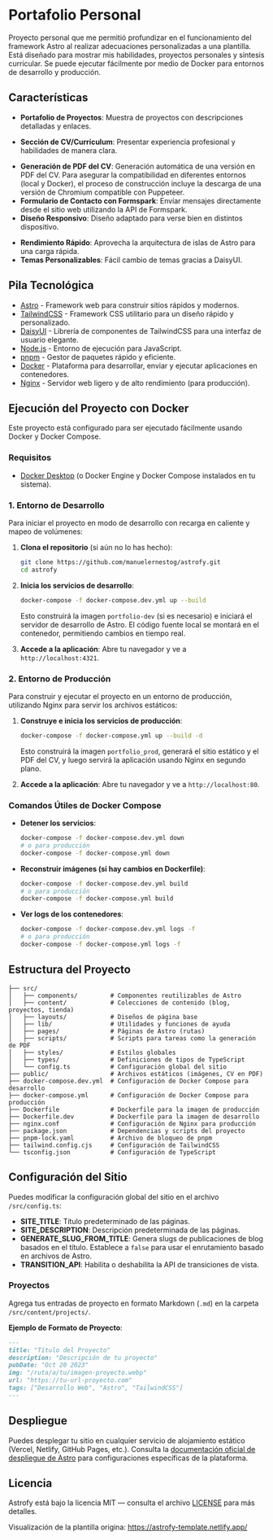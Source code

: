 # Portafolio Personal

Proyecto personal que me permitió profundizar en el funcionamiento del framework Astro al realizar adecuaciones personalizadas a una plantilla. Está diseñado para mostrar mis habilidades, proyectos personales y sintesis curricular. Se puede ejecutar fácilmente por medio de Docker para entornos de desarrollo y producción.

## Características

*   **Portafolio de Proyectos**: Muestra de proyectos con descripciones detalladas y enlaces.
<!-- *   **Blog Personal**: Comparte tus conocimientos y experiencias a través de artículos de blog. -->
*   **Sección de CV/Currículum**: Presentar experiencia profesional y habilidades de manera clara.
<!-- *   **Tienda (Opcional)**: Integración para mostrar y vender productos digitales. -->
*   **Generación de PDF del CV**: Generación automática de una versión en PDF del CV. Para asegurar la compatibilidad en diferentes entornos (local y Docker), el proceso de construcción incluye la descarga de una versión de Chromium compatible con Puppeteer.
*   **Formulario de Contacto con Formspark**: Envíar mensajes directamente desde el sitio web utilizando la API de Formspark.
*   **Diseño Responsivo**: Diseño adaptado para verse bien en distintos dispositivo.
<!-- *   **Optimización SEO**: Construido con las mejores prácticas para motores de búsqueda. -->
*   **Rendimiento Rápido**: Aprovecha la arquitectura de islas de Astro para una carga rápida.
*   **Temas Personalizables**: Fácil cambio de temas gracias a DaisyUI.

## Pila Tecnológica

*   [Astro](https://astro.build) - Framework web para construir sitios rápidos y modernos.
*   [TailwindCSS](https://tailwindcss.com/) - Framework CSS utilitario para un diseño rápido y personalizado.
*   [DaisyUI](https://daisyui.com/) - Librería de componentes de TailwindCSS para una interfaz de usuario elegante.
*   [Node.js](https://nodejs.org/) - Entorno de ejecución para JavaScript.
*   [pnpm](https://pnpm.io/) - Gestor de paquetes rápido y eficiente.
*   [Docker](https://www.docker.com/) - Plataforma para desarrollar, enviar y ejecutar aplicaciones en contenedores.
*   [Nginx](https://www.nginx.com/) - Servidor web ligero y de alto rendimiento (para producción).

## Ejecución del Proyecto con Docker

Este proyecto está configurado para ser ejecutado fácilmente usando Docker y Docker Compose.

### Requisitos

*   [Docker Desktop](https://www.docker.com/products/docker-desktop/) (o Docker Engine y Docker Compose instalados en tu sistema).

### 1. Entorno de Desarrollo

Para iniciar el proyecto en modo de desarrollo con recarga en caliente y mapeo de volúmenes:

1.  **Clona el repositorio** (si aún no lo has hecho):
    ```bash
    git clone https://github.com/manuelernestog/astrofy.git
    cd astrofy
    ```

2.  **Inicia los servicios de desarrollo**: 
    ```bash
    docker-compose -f docker-compose.dev.yml up --build
    ```
    Esto construirá la imagen `portfolio-dev` (si es necesario) e iniciará el servidor de desarrollo de Astro. El código fuente local se montará en el contenedor, permitiendo cambios en tiempo real.

3.  **Accede a la aplicación**: Abre tu navegador y ve a `http://localhost:4321`.

### 2. Entorno de Producción

Para construir y ejecutar el proyecto en un entorno de producción, utilizando Nginx para servir los archivos estáticos:

1.  **Construye e inicia los servicios de producción**: 
    ```bash
    docker-compose -f docker-compose.yml up --build -d
    ```
    Esto construirá la imagen `portfolio_prod`, generará el sitio estático y el PDF del CV, y luego servirá la aplicación usando Nginx en segundo plano.

2.  **Accede a la aplicación**: Abre tu navegador y ve a `http://localhost:80`.

### Comandos Útiles de Docker Compose

*   **Detener los servicios**: 
    ```bash
    docker-compose -f docker-compose.dev.yml down
    # o para producción
    docker-compose -f docker-compose.yml down
    ```
*   **Reconstruir imágenes (si hay cambios en Dockerfile)**:
    ```bash
    docker-compose -f docker-compose.dev.yml build
    # o para producción
    docker-compose -f docker-compose.yml build
    ```
*   **Ver logs de los contenedores**: 
    ```bash
    docker-compose -f docker-compose.dev.yml logs -f
    # o para producción
    docker-compose -f docker-compose.yml logs -f
    ```

## Estructura del Proyecto

```
├── src/
│   ├── components/         # Componentes reutilizables de Astro
│   ├── content/            # Colecciones de contenido (blog, proyectos, tienda)
│   ├── layouts/            # Diseños de página base
│   ├── lib/                # Utilidades y funciones de ayuda
│   ├── pages/              # Páginas de Astro (rutas)
│   ├── scripts/            # Scripts para tareas como la generación de PDF
│   ├── styles/             # Estilos globales
│   ├── types/              # Definiciones de tipos de TypeScript
│   └── config.ts           # Configuración global del sitio
├── public/                 # Archivos estáticos (imágenes, CV en PDF)
├── docker-compose.dev.yml  # Configuración de Docker Compose para desarrollo
├── docker-compose.yml      # Configuración de Docker Compose para producción
├── Dockerfile              # Dockerfile para la imagen de producción
├── Dockerfile.dev          # Dockerfile para la imagen de desarrollo
├── nginx.conf              # Configuración de Nginx para producción
├── package.json            # Dependencias y scripts del proyecto
├── pnpm-lock.yaml          # Archivo de bloqueo de pnpm
├── tailwind.config.cjs     # Configuración de TailwindCSS
└── tsconfig.json           # Configuración de TypeScript
```

## Configuración del Sitio

Puedes modificar la configuración global del sitio en el archivo `/src/config.ts`:

*   **SITE\_TITLE**: Título predeterminado de las páginas.
*   **SITE\_DESCRIPTION**: Descripción predeterminada de las páginas.
*   **GENERATE\_SLUG\_FROM\_TITLE**: Genera slugs de publicaciones de blog basados en el título. Establece a `false` para usar el enrutamiento basado en archivos de Astro.
*   **TRANSITION\_API**: Habilita o deshabilita la API de transiciones de vista.

<!-- ## Gestión de Contenido -->

<!-- Este proyecto utiliza [colecciones de contenido de Astro](https://docs.astro.build/en/guides/content-collections/) para organizar el blog, los proyectos y los elementos de la tienda. Se encuentran en la carpeta `/src/content/`. -->

<!-- ### Publicaciones del Blog -->

<!-- Agrega tus publicaciones de blog en formato Markdown (`.md`) en la carpeta `/src/content/blog/`. -->

<!-- **Ejemplo de Formato de Publicación**:

```markdown
---
title: "Título de la Publicación"
description: "Descripción de tu publicación"
pubDate: "Sep 10 2022"
heroImage: "/ruta/a/tu/imagen.webp"
---
``` -->

### Proyectos

Agrega tus entradas de proyecto en formato Markdown (`.md`) en la carpeta `/src/content/projects/`.

**Ejemplo de Formato de Proyecto**:

```markdown
---
title: "Título del Proyecto"
description: "Descripción de tu proyecto"
pubDate: "Oct 20 2023"
img: "/ruta/a/tu/imagen-proyecto.webp"
url: "https://tu-url-proyecto.com"
tags: ["Desarrollo Web", "Astro", "TailwindCSS"]
---
```

<!-- ### Artículos de la Tienda

Agrega tus artículos de la tienda en formato Markdown (`.md`) en la carpeta `/src/content/store/`.

**Ejemplo de Formato de Artículo**:

```markdown
---
title: "Artículo de Ejemplo 1"
description: "Descripción del artículo"
heroImage: "/ruta/a/tu/imagen-articulo.webp"
details: true # mostrar u ocultar botón de detalles
custom_link_label: "Etiqueta de botón de enlace personalizado"
custom_link: "Enlace de botón personalizado"
pubDate: "Sep 15 2022"
pricing: "$15"
oldPricing: "$25.5"
badge: "Destacado"
checkoutUrl: "https://url-de-pago.com/"
---
``` -->

## Despliegue

Puedes desplegar tu sitio en cualquier servicio de alojamiento estático (Vercel, Netlify, GitHub Pages, etc.). Consulta la [documentación oficial de despliegue de Astro](https://docs.astro.build/en/guides/deploy/) para configuraciones específicas de la plataforma.

<!-- > **⚠️ PRECAUCIÓN** </br>
> La paginación del blog en esta plantilla utiliza parámetros de ruta dinámicos, que actualmente son incompatibles con las configuraciones de despliegue SSR (Server-Side Rendering). Por favor, utiliza las opciones de despliegue estático predeterminadas para tus despliegues. -->

<!-- ## Contribución

¡Las sugerencias y las solicitudes de extracción son bienvenidas! No dudes en abrir una discusión o un problema para una nueva solicitud de función o un error. -->

<!-- Una de las mejores maneras de contribuir es elegir un [informe de error o sugerencia de función](https://github.com/manuelernestog/astrofy/issues) marcado como `accepted` y empezar a trabajar en él. -->

<!-- Ten cuidado al trabajar en problemas _no_ marcados como `accepted`. El hecho de que alguien haya creado un problema no significa que aceptaremos una solicitud de extracción para él. -->

## Licencia

Astrofy está bajo la licencia MIT — consulta el archivo [LICENSE](https://github.com/manuelernestog/astrofy/blob/main/LICENSE) para más detalles.

Visualización de la plantilla origina: https://astrofy-template.netlify.app/

<!-- ## Contribuidores

<a href="https://github.com/manuelernestog/astrofy/graphs/contributors">
  <img src="https://contrib.rocks/image?repo=manuelernestog/astrofy" />
</a>

Hecho con [contrib.rocks](https://contrib.rocks). -->
